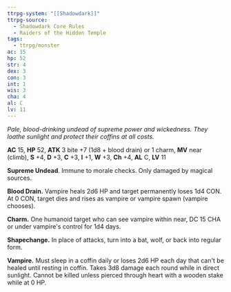 ```yaml
---
ttrpg-system: "[[Shadowdark]]"
ttrpg-source:
  - Shadowdark Core Rules
  - Raiders of the Hidden Temple
tags:
  - ttrpg/monster
ac: 15
hp: 52
str: 4
dex: 3
con: 3
int: 1
wis: 3
cha: 4
al: C
lv: 11
---
```


_Pale, blood-drinking undead of supreme power and wickedness. They loathe sunlight and protect their coffins at all costs._

**AC** 15, **HP** 52, **ATK** 3 bite +7 (1d8 + blood drain) or 1 charm, **MV** near (climb), **S** +4, **D** +3, **C** +3, **I** +1, **W** +3, **Ch** +4, **AL** C, **LV** 11

**Supreme Undead**. Immune to morale checks. Only damaged by magical sources. 

**Blood Drain.** Vampire heals 2d6 HP and target permanently loses 1d4 CON. At 0 CON, target dies and rises as vampire or vampire spawn (vampire chooses). 

**Charm.** One humanoid target who can see vampire within near, DC 15 CHA or under vampire's control for 1d4 days. 

**Shapechange.** In place of attacks, turn into a bat, wolf, or back into regular form.

**Vampire.** Must sleep in a coffin daily or loses 2d6 HP each day that can't be healed until resting in coffin. Takes 3d8 damage each round while in direct sunlight. Cannot be killed unless pierced through heart with a wooden stake while at 0 HP.

